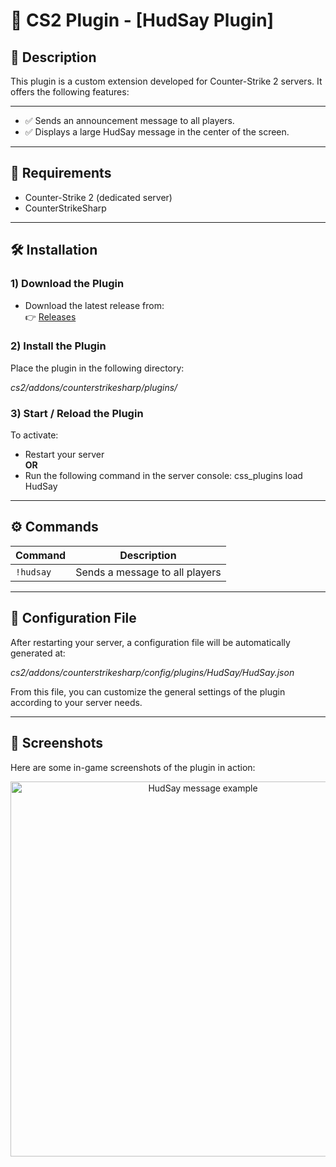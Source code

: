 # 🔫 CS2 Plugin - [HudSay Plugin]

## 📌 Description

This plugin is a custom extension developed for Counter-Strike 2 servers. It offers the following features:

---

- ✅ Sends an announcement message to all players.
- ✅ Displays a large HudSay message in the center of the screen.

---

## 🧩 Requirements

- Counter-Strike 2 (dedicated server)
- CounterStrikeSharp

---

## 🛠️ Installation

### 1) Download the Plugin

- Download the latest release from:  
 👉 [Releases](https://github.com/SwindleR-b/CS2-HudSay)


### 2) Install the Plugin

Place the plugin in the following directory:

_cs2/addons/counterstrikesharp/plugins/_


### 3) Start / Reload the Plugin

To activate:

- Restart your server  
  **OR**
- Run the following command in the server console:
css_plugins load HudSay

---

## ⚙️ Commands

| Command    | Description                      |
|------------|----------------------------------|
| `!hudsay`  | Sends a message to all players   |

---

## 📁 Configuration File
After restarting your server, a configuration file will be automatically generated at:

_cs2/addons/counterstrikesharp/config/plugins/HudSay/HudSay.json_

From this file, you can customize the general settings of the plugin according to your server needs.

---

## 📸 Screenshots

Here are some in-game screenshots of the plugin in action:

<p align="center"> <img src="screenshots/hudsay_1.png" alt="HudSay message example" width="600"/> </p>
